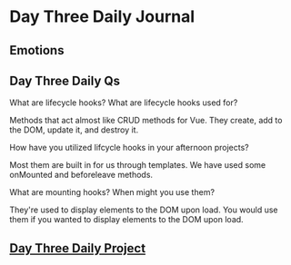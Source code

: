 # Day Three Daily Journal

## Emotions



## Day Three Daily Qs

What are lifecycle hooks? What are lifecycle hooks used for?

Methods that act almost like CRUD methods for Vue. They create, add to the DOM, update it, and destroy it.

How have you utilized lifcycle hooks in your afternoon projects?

Most them are built in for us through templates. We have used some onMounted and beforeleave methods. 

What are mounting hooks? When might you use them?

They're used to display elements to the DOM upon load. You would use them if you wanted to display elements to the DOM upon load.


## [Day Three Daily Project](https://github.com/CMitchell5619/gregslist-vue)
